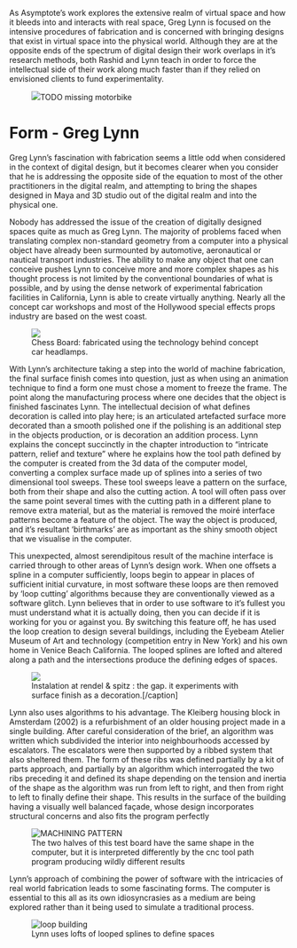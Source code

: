 <p class="inter-paragraph">As Asymptote’s work explores the extensive realm of virtual space and how it bleeds into and interacts with real space, Greg Lynn is focused on the intensive procedures of fabrication and is concerned with bringing designs that exist in virtual space into the physical world. Although they are at the opposite ends of the spectrum of digital design their work overlaps in it’s research methods, both Rashid and Lynn teach in order to force the intellectual side of their work along much faster than if they relied on envisioned clients to
fund experimentality.</p>

<figure>
<img src="{{ site.baseurl }}/assets/15/diss/" />TODO missing motorbike
</figure>

<h1 id="greg">Form - Greg Lynn</h1>

Greg Lynn’s fascination with fabrication seems a little odd when considered in the context of digital design, but it becomes clearer when you consider that he is addressing the opposite side of the equation to most of the other practitioners in the digital realm, and attempting to bring the shapes designed in Maya and 3D studio out of the digital realm and into the physical one.

Nobody has addressed the issue of the creation of digitally designed spaces quite as much as Greg Lynn. The majority of problems faced when translating complex non-standard geometry from a computer into a physical object have already been surmounted by automotive, aeronautical or nautical transport industries. The ability to make any object that one can conceive pushes Lynn to conceive more and more complex shapes as his thought process is not limited by the conventional boundaries of what is possible, and by using the dense network of experimental fabrication facilities in California, Lynn is able to create virtually anything. Nearly all the concept car workshops and most of the Hollywood special effects props industry are based on the west coast.

<figure class="half-width right">
<img src="{{ site.baseurl }}/assets/15/diss/chess.jpg" />
<figcaption>
Chess Board: fabricated using the technology behind concept car headlamps.
</figcaption>
</figure>

With Lynn’s architecture taking a step into the world of machine fabrication, the final surface finish comes into question, just as when using an animation technique to find a form one must chose a moment to freeze the frame. The point along the manufacturing process where one decides that the object is finished fascinates Lynn. The intellectual decision of what defines decoration is called into play here; is an articulated artefacted surface more decorated than a smooth polished one if the polishing is an additional step in the objects production, or is decoration an addition process. Lynn explains the concept succinctly in the chapter introduction to “intricate pattern, relief and texture” where he explains how the tool path defined by the computer is created from the 3d data of the computer model, converting a complex surface made up of splines into a series of two dimensional tool sweeps. These tool sweeps leave a pattern on the surface, both from their shape and also the cutting action. A tool will often pass over the same point several times with the cutting path in a different plane to remove extra material, but as the material is removed the moiré interface patterns become a feature of the object. The way the object is produced, and it’s resultant ‘birthmarks’ are as important as the shiny smooth object that we visualise in the computer.

This unexpected, almost serendipitous result of the machine interface is carried through to other areas of Lynn’s design work. When one offsets a spline in a computer sufficiently, loops begin to appear in places of sufficient initial curvature, in most software these loops are then removed by ‘loop cutting’ algorithms because they are conventionally viewed as a software glitch. Lynn believes that in order to use software to it’s fullest you must understand what it is actually doing, then you can decide if it is working for you or against you. By switching this feature off, he has used the loop creation to design several buildings, including the Eyebeam Atelier Museum of Art and technology (competition entry in New York) and his own home in Venice Beach California. The looped splines are lofted and altered along a path and the intersections produce the defining edges of spaces.

<figure>
<img src="{{ site.baseurl }}/assets/15/diss/lynn-surface.jpg" />
<figcaption>
Instalation at rendel &amp; spitz : the gap. it experiments with surface finish as a decoration.[/caption]
</figcaption>
</figure>

Lynn also uses algorithms to his advantage. The Kleiberg housing block in Amsterdam (2002) is a refurbishment of an older housing project made in a single building. After careful consideration of the brief, an algorithm was written which subdivided the interior into neighbourhoods accessed by escalators. The escalators were then supported by a ribbed system that also sheltered them. The form of these ribs was defined partially by a kit of parts approach, and partially by an algorithm which interrogated the two ribs preceding it and defined its shape depending on the tension and inertia of the shape as the algorithm was run from left to right, and then from right to left to finally define their shape. This results in the surface of the building having a visually well balanced façade, whose design incorporates structural concerns and also fits the program perfectly

<figure class="half-width right">
<img src="{{ site.baseurl }}/assets/15/diss/MACHINING-PATTERN.png" alt="MACHINING PATTERN" />
<figcaption>
The two halves of this test board have the same shape in the computer, but it is interpreted differently by the cnc tool path program producing wildly different results
</figcaption>
</figure>

Lynn’s approach of combining the power of software with the intricacies of real world fabrication leads to some fascinating forms. The computer is essential to this all as its own idiosyncrasies as a medium are being explored rather than it being used to simulate a traditional process.

<figure>
<img src="{{ site.baseurl }}/assets/15/diss/loop-building.jpg" alt="loop building" >
<figcaption>
Lynn uses lofts of looped splines to define spaces
</figcaption>
</figure>
